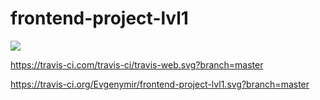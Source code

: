 # frontend-project-lvl1

<a href="https://codeclimate.com/github/codeclimate/codeclimate/maintainability"><img src="https://api.codeclimate.com/v1/badges/a99a88d28ad37a79dbf6/maintainability" /></a>

https://travis-ci.com/travis-ci/travis-web.svg?branch=master

https://travis-ci.org/Evgenymir/frontend-project-lvl1.svg?branch=master